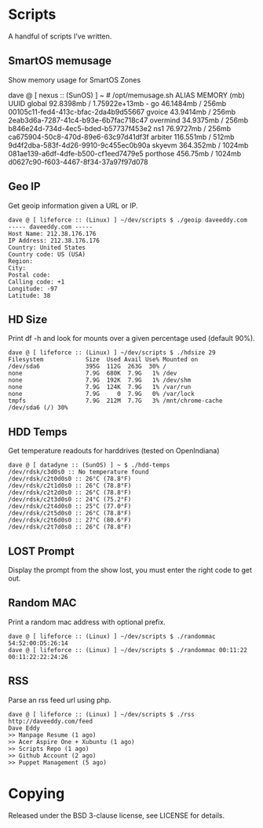 Scripts
=======

A handful of scripts I've written.

SmartOS memusage
----------------

Show memory usage for SmartOS Zones

dave @ [ nexus :: (SunOS) ] ~ # /opt/memusage.sh
        ALIAS   MEMORY (mb)                             UUID
       global    92.8398mb / 1.75922e+13mb             -
           go    46.1484mb / 256mb                     00105c11-fed4-413c-bfac-2da4b9d55667
       gvoice    43.9414mb / 256mb                     2eab3d6a-7287-41c4-b93e-6b7fac718c47
     overmind    34.9375mb / 256mb                     b846e24d-734d-4ec5-bded-b57737f453e2
          ns1    76.9727mb / 256mb                     ca675904-50c8-470d-89e6-63c97d41df3f
      arbiter    116.551mb / 512mb                     9d4f2dba-583f-4d26-9910-9c455ec0b90a
       skyevm    364.352mb / 1024mb                    081ae139-a6df-4dfe-b500-cf1eed7479e5
     porthose     456.75mb / 1024mb                    d0627c90-f603-4467-8f34-37a97f97d078


Geo IP
------

Get geoip information given a URL or IP.

    dave @ [ lifeforce :: (Linux) ] ~/dev/scripts $ ./geoip daveeddy.com
    ----- daveeddy.com -----
    Host Name: 212.38.176.176
    IP Address: 212.38.176.176
    Country: United States
    Country code: US (USA)
    Region:
    City:
    Postal code:
    Calling code: +1
    Longitude: -97
    Latitude: 38

HD Size
-------

Print df -h and look for mounts over a given percentage used (default 90%).

    dave @ [ lifeforce :: (Linux) ] ~/dev/scripts $ ./hdsize 29
    Filesystem            Size  Used Avail Use% Mounted on
    /dev/sda6             395G  112G  263G  30% /
    none                  7.9G  680K  7.9G   1% /dev
    none                  7.9G  192K  7.9G   1% /dev/shm
    none                  7.9G  124K  7.9G   1% /var/run
    none                  7.9G     0  7.9G   0% /var/lock
    tmpfs                 7.9G  212M  7.7G   3% /mnt/chrome-cache
    /dev/sda6 (/) 30%

HDD Temps
---------

Get temperature readouts for harddrives (tested on OpenIndiana)

    dave @ [ datadyne :: (SunOS) ] ~ $ ./hdd-temps
    /dev/rdsk/c3d0s0 :: No temperature found
    /dev/rdsk/c2t0d0s0 :: 26°C (78.8°F)
    /dev/rdsk/c2t1d0s0 :: 26°C (78.8°F)
    /dev/rdsk/c2t2d0s0 :: 26°C (78.8°F)
    /dev/rdsk/c2t3d0s0 :: 24°C (75.2°F)
    /dev/rdsk/c2t4d0s0 :: 25°C (77.0°F)
    /dev/rdsk/c2t5d0s0 :: 26°C (78.8°F)
    /dev/rdsk/c2t6d0s0 :: 27°C (80.6°F)
    /dev/rdsk/c2t7d0s0 :: 26°C (78.8°F)

LOST Prompt
-----------

Display the prompt from the show lost, you must enter the right code to get out.

Random MAC
----------

Print a random mac address with optional prefix.

    dave @ [ lifeforce :: (Linux) ] ~/dev/scripts $ ./randommac
    54:52:00:D5:26:14
    dave @ [ lifeforce :: (Linux) ] ~/dev/scripts $ ./randommac 00:11:22
    00:11:22:22:24:26

RSS
---

Parse an rss feed url using php.

    dave @ [ lifeforce :: (Linux) ] ~/dev/scripts $ ./rss http://daveeddy.com/feed
    Dave Eddy
    >> Manpage Resume (1 ago)
    >> Acer Aspire One + Xubuntu (1 ago)
    >> Scripts Repo (1 ago)
    >> Github Account (2 ago)
    >> Puppet Management (5 ago)

Copying
=======

Released under the BSD 3-clause license, see LICENSE for details.
